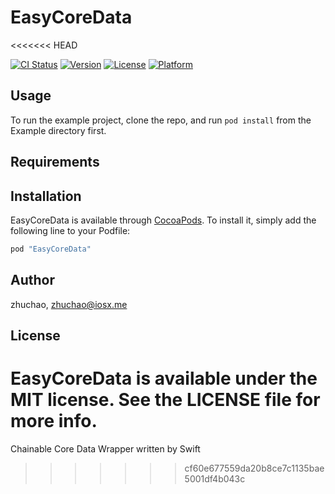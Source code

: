 # EasyCoreData
<<<<<<< HEAD

[![CI Status](http://img.shields.io/travis/zhuchao/EasyCoreData.svg?style=flat)](https://travis-ci.org/zhuchao/EasyCoreData)
[![Version](https://img.shields.io/cocoapods/v/EasyCoreData.svg?style=flat)](http://cocoapods.org/pods/EasyCoreData)
[![License](https://img.shields.io/cocoapods/l/EasyCoreData.svg?style=flat)](http://cocoapods.org/pods/EasyCoreData)
[![Platform](https://img.shields.io/cocoapods/p/EasyCoreData.svg?style=flat)](http://cocoapods.org/pods/EasyCoreData)

## Usage

To run the example project, clone the repo, and run `pod install` from the Example directory first.

## Requirements

## Installation

EasyCoreData is available through [CocoaPods](http://cocoapods.org). To install
it, simply add the following line to your Podfile:

```ruby
pod "EasyCoreData"
```

## Author

zhuchao, zhuchao@iosx.me

## License

EasyCoreData is available under the MIT license. See the LICENSE file for more info.
=======
Chainable Core Data Wrapper written by Swift
>>>>>>> cf60e677559da20b8ce7c1135bae5001df4b043c
